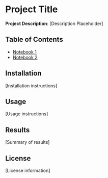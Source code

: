 # Project Title

**Project Description**: [Description Placeholder]

## Table of Contents
- [Notebook 1](notebook1.md)
- [Notebook 2](notebook2.md)

## Installation

[Installation instructions]

## Usage

[Usage instructions]

## Results

[Summary of results]

## License

[License information]
